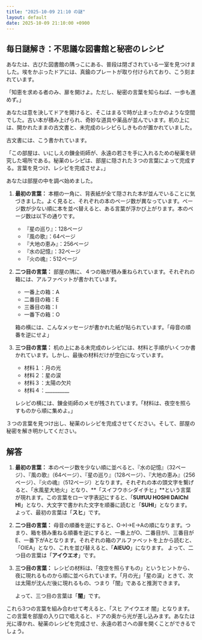```yaml
---
title: "2025-10-09 21:10 の謎"
layout: default
date: 2025-10-09 21:10:00 +0900
---
```

## 毎日謎解き：不思議な図書館と秘密のレシピ

あなたは、古びた図書館の隅っこにある、普段は閉ざされている一室を見つけました。埃をかぶったドアには、真鍮のプレートが取り付けられており、こう刻まれています。

「知恵を求める者のみ、扉を開けよ。ただし、秘密の言葉を知らねば、一歩も進めず。」

あなたは意を決してドアを開けると、そこはまるで時が止まったかのような空間でした。古い本が積み上げられ、奇妙な道具や薬品が並んでいます。机の上には、開かれたままの古文書と、未完成のレシピらしきものが置かれていました。

古文書には、こう書かれています。

「この部屋は、いにしえの錬金術師が、永遠の若さを手に入れるための秘薬を研究した場所である。秘薬のレシピは、部屋に隠された３つの言葉によって完成する。言葉を見つけ、レシピを完成させよ。」

あなたは部屋の中を調べ始めました。

1.  **最初の言葉：** 本棚の一角に、背表紙が全て隠された本が並んでいることに気づきました。よく見ると、それぞれの本のページ数が異なっています。ページ数が少ない順に本を並べ替えると、ある言葉が浮かび上がります。本のページ数は以下の通りです。

    *   『星の巡り』：128ページ
    *   『風の歌』：64ページ
    *   『大地の恵み』：256ページ
    *   『水の記憶』：32ページ
    *   『火の魂』：512ページ

2.  **二つ目の言葉：** 部屋の隅に、４つの箱が積み重ねられています。それぞれの箱には、アルファベットが書かれています。

    *   一番上の箱：A
    *   二番目の箱：E
    *   三番目の箱：I
    *   一番下の箱：O

    箱の横には、こんなメッセージが書かれた紙が貼られています。「母音の順番を逆にせよ」

3.  **三つ目の言葉：** 机の上にある未完成のレシピには、材料と手順がいくつか書かれています。しかし、最後の材料だけが空白になっています。

    *   材料１：月の光
    *   材料２：星の涙
    *   材料３：太陽の欠片
    *   材料４：__________

    レシピの横には、錬金術師のメモが残されています。「材料は、夜空を照らすものから順に集めよ。」

３つの言葉を見つけ出し、秘薬のレシピを完成させてください。そして、部屋の秘密を解き明かしてください。

## 解答

1.  **最初の言葉：** 本のページ数を少ない順に並べると、『水の記憶』（32ページ）、『風の歌』（64ページ）、『星の巡り』（128ページ）、『大地の恵み』（256ページ）、『火の魂』（512ページ）となります。それぞれの本の頭文字を繋げると、「水風星大地火」となり、**「スイフウホシダイチヒ」**という言葉が現れます。この言葉をローマ字表記にすると、「**SUIfUU HOSHI DAIChI HI**」となり、大文字で書かれた文字を順番に読むと「**SUHI**」となります。
    よって、最初の言葉は「**スヒ**」です。

2.  **二つ目の言葉：** 母音の順番を逆にすると、O→I→E→Aの順になります。つまり、箱を積み重ねる順番を逆にすると、一番上がO、二番目がI、三番目がE、一番下がAとなります。それぞれの箱のアルファベットを上から読むと、「OIEA」となり、これを並び替えると、「**AIEUO**」になります。
    よって、二つ目の言葉は「**アイウエオ**」です。

3.  **三つ目の言葉：** レシピの材料は、「夜空を照らすもの」というヒントから、夜に現れるものから順に並べられています。「月の光」「星の涙」ときて、次は太陽が沈んだ後に現れるもの、つまり「闇」であると推測できます。

    よって、三つ目の言葉は「**闇**」です。

これら3つの言葉を組み合わせて考えると、「スヒ アイウエオ 闇」となります。
この言葉を部屋の入り口で唱えると、ドアの奥から光が差し込みます。あなたは光に導かれ、秘薬のレシピを完成させ、永遠の若さへの扉を開くことができるでしょう。
